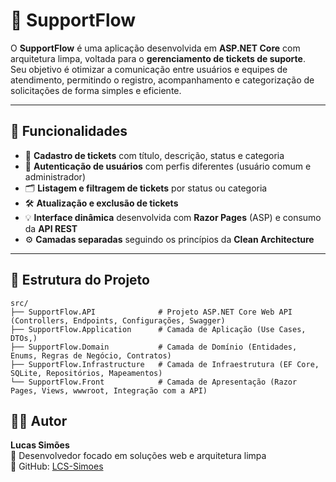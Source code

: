 # 💬 SupportFlow

O **SupportFlow** é uma aplicação desenvolvida em **ASP.NET Core** com arquitetura limpa, voltada para o **gerenciamento de tickets de suporte**.  
Seu objetivo é otimizar a comunicação entre usuários e equipes de atendimento, permitindo o registro, acompanhamento e categorização de solicitações de forma simples e eficiente.

---

## 🚀 Funcionalidades

- 🧾 **Cadastro de tickets** com título, descrição, status e categoria  
- 👤 **Autenticação de usuários** com perfis diferentes (usuário comum e administrador)  
- 🗂️ **Listagem e filtragem de tickets** por status ou categoria  
- 🛠️ **Atualização e exclusão de tickets**  
- 💡 **Interface dinâmica** desenvolvida com **Razor Pages** (ASP) e consumo da **API REST**  
- ⚙️ **Camadas separadas** seguindo os princípios da **Clean Architecture**

---

## 🧱 Estrutura do Projeto
```
src/
├── SupportFlow.API              # Projeto ASP.NET Core Web API (Controllers, Endpoints, Configurações, Swagger)
├── SupportFlow.Application      # Camada de Aplicação (Use Cases, DTOs,)
├── SupportFlow.Domain           # Camada de Domínio (Entidades, Enums, Regras de Negócio, Contratos)
├── SupportFlow.Infrastructure   # Camada de Infraestrutura (EF Core, SQLite, Repositórios, Mapeamentos)
└── SupportFlow.Front            # Camada de Apresentação (Razor Pages, Views, wwwroot, Integração com a API)
```
## 👨‍💻 Autor
**Lucas Simões**  
📍 Desenvolvedor focado em soluções web e arquitetura limpa  
🔗 GitHub: [LCS-Simoes](https://github.com/LCS-Simoes)
